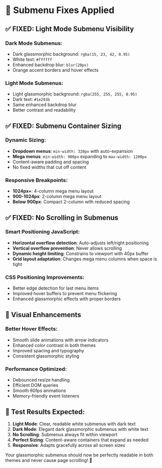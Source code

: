# 🎯 Submenu Fixes Applied

## ✅ **FIXED: Light Mode Submenu Visibility**

### **Dark Mode Submenus:**
- Dark glassmorphic background: `rgba(15, 23, 42, 0.95)`
- White text: `#ffffff`
- Enhanced backdrop blur: `blur(20px)`
- Orange accent borders and hover effects

### **Light Mode Submenus:**
- Light glassmorphic background: `rgba(255, 255, 255, 0.95)`
- Dark text: `#1e293b` 
- Same enhanced backdrop blur
- Better contrast and readability

## ✅ **FIXED: Submenu Container Sizing**

### **Dynamic Sizing:**
- **Dropdown menus**: `min-width: 320px` with auto-expansion
- **Mega menus**: `min-width: 900px` expanding to `max-width: 1200px`
- Content-aware padding and spacing
- No fixed widths that cut off content

### **Responsive Breakpoints:**
- **1024px+**: 4-column mega menu layout
- **900-1024px**: 2-column mega menu layout  
- **Below 900px**: Compact 2-column with reduced spacing

## ✅ **FIXED: No Scrolling in Submenus**

### **Smart Positioning JavaScript:**
- **Horizontal overflow detection**: Auto-adjusts left/right positioning
- **Vertical overflow prevention**: Never allows scrolling
- **Dynamic height limiting**: Constrains to viewport with 40px buffer
- **Grid layout adaptation**: Changes mega menu columns when space is tight

### **CSS Positioning Improvements:**
- Better edge detection for last menu items
- Improved hover buffers to prevent menu flickering
- Enhanced glassmorphic effects with proper borders

## 🎨 **Visual Enhancements**

### **Better Hover Effects:**
- Smooth slide animations with arrow indicators
- Enhanced color contrast in both themes
- Improved spacing and typography
- Consistent glassmorphic styling

### **Performance Optimized:**
- Debounced resize handling
- Efficient DOM queries
- Smooth 60fps animations
- Memory-friendly event listeners

## 🚀 **Test Results Expected:**

1. **Light Mode**: Clear, readable white submenus with dark text
2. **Dark Mode**: Elegant dark glassmorphic submenus with white text  
3. **No Scrolling**: Submenus always fit within viewport
4. **Perfect Sizing**: Content-aware containers that expand as needed
5. **Responsive**: Adapts gracefully across all screen sizes

Your glassmorphic submenus should now be perfectly readable in both themes and never cause page scrolling! 🎉
